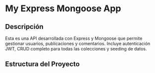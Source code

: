 # My Express Mongoose App

## Descripción

Esta es una API desarrollada con Express y Mongoose que permite gestionar usuarios, publicaciones y comentarios. Incluye autenticación JWT, CRUD completo para todas las colecciones y seeding de datos.

## Estructura del Proyecto

